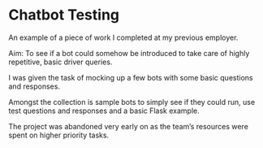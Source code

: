 # Chatbot Testing

An example of a piece of work I completed at my previous employer.

Aim:
To see if a bot could somehow be introduced to take care of highly repetitive, basic driver queries.

I was given the task of mocking up a few bots with some basic questions and responses.


Amongst the collection is sample bots to simply see if they could run, use test questions and responses and a basic Flask example.

The project was abandoned very early on as the team’s resources were spent on higher priority tasks.
